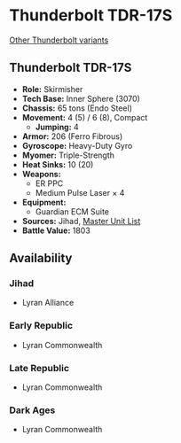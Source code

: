 # Thunderbolt TDR-17S

[Other Thunderbolt variants](../thunderbolt.md)

## Thunderbolt TDR-17S
- **Role:** Skirmisher
- **Tech Base:** Inner Sphere (3070)
- **Chassis:** 65 tons (Endo Steel)
- **Movement:** 4 (5) / 6 (8), Compact
  - **Jumping:** 4
- **Armor:** 206 (Ferro Fibrous)
- **Gyroscope:** Heavy-Duty Gyro
- **Myomer:** Triple-Strength
- **Heat Sinks:** 10 (20)
- **Weapons:**
  - ER PPC
  - Medium Pulse Laser × 4
- **Equipment:**
  - Guardian ECM Suite
- **Sources:** Jihad, [Master Unit List](http://masterunitlist.info/Unit/Details/3237/thunderbolt-tdr-17s)
- **Battle Value:** 1803

## Availability

### Jihad
- Lyran Alliance

### Early Republic
- Lyran Commonwealth

### Late Republic
- Lyran Commonwealth

### Dark Ages
- Lyran Commonwealth

